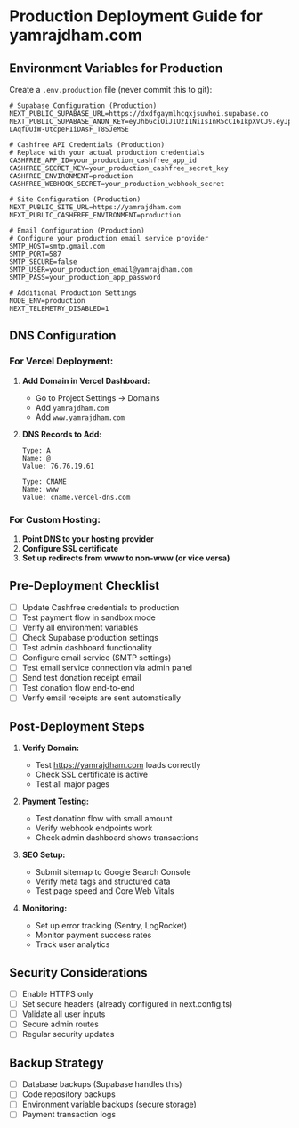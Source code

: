 # Production Deployment Guide for yamrajdham.com

## Environment Variables for Production

Create a `.env.production` file (never commit this to git):

```env
# Supabase Configuration (Production)
NEXT_PUBLIC_SUPABASE_URL=https://dxdfgaymlhcqxjsuwhoi.supabase.co
NEXT_PUBLIC_SUPABASE_ANON_KEY=eyJhbGciOiJIUzI1NiIsInR5cCI6IkpXVCJ9.eyJpc3MiOiJzdXBhYmFzZSIsInJlZiI6ImR4ZGZnYXltbGhjcXhqc3V3aG9pIiwicm9sZSI6ImFub24iLCJpYXQiOjE3NTg2NjA1NzYsImV4cCI6MjA3NDIzNjU3Nn0.nqFqNySt2GMN-LAqfDUiW-UtcpeF1iDAsF_T8SJeMSE

# Cashfree API Credentials (Production)
# Replace with your actual production credentials
CASHFREE_APP_ID=your_production_cashfree_app_id
CASHFREE_SECRET_KEY=your_production_cashfree_secret_key
CASHFREE_ENVIRONMENT=production
CASHFREE_WEBHOOK_SECRET=your_production_webhook_secret

# Site Configuration (Production)
NEXT_PUBLIC_SITE_URL=https://yamrajdham.com
NEXT_PUBLIC_CASHFREE_ENVIRONMENT=production

# Email Configuration (Production)
# Configure your production email service provider
SMTP_HOST=smtp.gmail.com
SMTP_PORT=587
SMTP_SECURE=false
SMTP_USER=your_production_email@yamrajdham.com
SMTP_PASS=your_production_app_password

# Additional Production Settings
NODE_ENV=production
NEXT_TELEMETRY_DISABLED=1
```

## DNS Configuration

### For Vercel Deployment:

1. **Add Domain in Vercel Dashboard:**
   - Go to Project Settings → Domains
   - Add `yamrajdham.com`
   - Add `www.yamrajdham.com`

2. **DNS Records to Add:**
   ```
   Type: A
   Name: @
   Value: 76.76.19.61

   Type: CNAME
   Name: www
   Value: cname.vercel-dns.com
   ```

### For Custom Hosting:

1. **Point DNS to your hosting provider**
2. **Configure SSL certificate**
3. **Set up redirects from www to non-www (or vice versa)**

## Pre-Deployment Checklist

- [ ] Update Cashfree credentials to production
- [ ] Test payment flow in sandbox mode
- [ ] Verify all environment variables
- [ ] Check Supabase production settings
- [ ] Test admin dashboard functionality
- [ ] Configure email service (SMTP settings)
- [ ] Test email service connection via admin panel
- [ ] Send test donation receipt email
- [ ] Test donation flow end-to-end
- [ ] Verify email receipts are sent automatically

## Post-Deployment Steps

1. **Verify Domain:**
   - Test https://yamrajdham.com loads correctly
   - Check SSL certificate is active
   - Test all major pages

2. **Payment Testing:**
   - Test donation flow with small amount
   - Verify webhook endpoints work
   - Check admin dashboard shows transactions

3. **SEO Setup:**
   - Submit sitemap to Google Search Console
   - Verify meta tags and structured data
   - Test page speed and Core Web Vitals

4. **Monitoring:**
   - Set up error tracking (Sentry, LogRocket)
   - Monitor payment success rates
   - Track user analytics

## Security Considerations

- [ ] Enable HTTPS only
- [ ] Set secure headers (already configured in next.config.ts)
- [ ] Validate all user inputs
- [ ] Secure admin routes
- [ ] Regular security updates

## Backup Strategy

- [ ] Database backups (Supabase handles this)
- [ ] Code repository backups
- [ ] Environment variable backups (secure storage)
- [ ] Payment transaction logs
